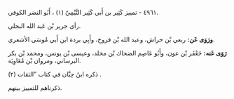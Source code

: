 ٤٩٦١ - تمييز كَثِير بن أَبي كَثِير التَّيْمِيّ (١) ، أَبُو النضر الكوفي.

رأى جرير بْن عَبد الله البجلي.

**ورَوَى عَن:** ربعي بْن حراش، وعبد الله بْن فروخ، وأَبِي بردة ابن أَبي مُوسَى الأشعري.

**رَوَى عَنه:** جَعْفَر بْن عون، وأَبُو عَاصِم الضحاك بْن مخلد، وعيسى بْن يونس، ومحمد بْن بكر البرساني، ومروان بْن مُعَاوِيَة.

ذكره ابنُ حِبَّان في كتاب "الثقات (٢) .

ذكرناهم للتمييز بينهم.